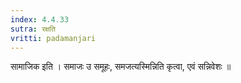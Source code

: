 ```yaml
---
index: 4.4.33
sutra: रक्षति
vritti: padamanjari
---
```


 सामाजिक इति । समाजः उ समूहः, समजत्यस्मिन्निति कृत्वा, एवं सन्निवेशः ॥